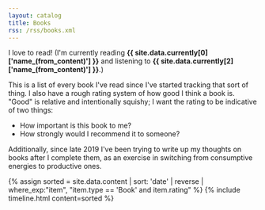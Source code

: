 ```yaml
---
layout: catalog
title: Books
rss: /rss/books.xml
---
```


I love to read! (I'm currently reading <strong>{{ site.data.currently[0]['name_(from_content)'] }}</strong> and listening to 
<strong>{{ site.data.currently[2]['name_(from_content)'] }}</strong>.)

This is a list of every book I've read since I've started tracking that sort of thing. I also have a rough rating system
of how good I think a book is. "Good" is relative and intentionally squishy; I want the rating to be indicative of two things:

- How important is this book to me?
- How strongly would I recommend it to someone?

Additionally, since late 2019 I've been trying to write up my thoughts on books after I complete them, as an
exercise in switching from consumptive energies to productive ones.

{% assign sorted = site.data.content | sort: 'date' | reverse | where_exp:"item", "item.type == 'Book' and item.rating" %}
{% include timeline.html content=sorted %}